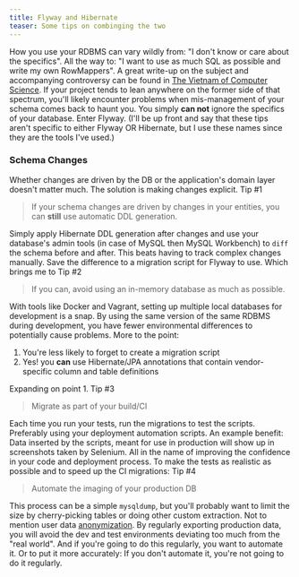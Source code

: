 ```yaml
---
title: Flyway and Hibernate
teaser: Some tips on combinging the two
---
```


How you use your RDBMS can vary wildly from: "I don't know or care about the specifics". All the way to: "I want to use as much SQL as possible and write my own RowMappers". A great write-up on the subject and accompanying controversy can be found in [The Vietnam of Computer Science](http://blogs.tedneward.com/post/the-vietnam-of-computer-science/). If your project tends to lean anywhere on the former side of that spectrum, you'll likely encounter problems when mis-management of your schema comes back to haunt you. You simply __can not__ ignore the specifics of your database. Enter Flyway. (I'll be up front and say that these tips aren't specific to either Flyway OR Hibernate, but I use these names since they are the tools I've used.)

### Schema Changes

Whether changes are driven by the DB or the application's domain layer doesn't matter much. The solution is making changes explicit. Tip #1

> If your schema changes are driven by changes in your entities, you can **still** use automatic DDL generation.

Simply apply Hibernate DDL generation after changes and use your database's admin tools (in case of MySQL then MySQL Workbench) to `diff` the schema before and after. This beats having to track complex changes manually. Save the difference to a migration script for Flyway to use. Which brings me to Tip #2

> If you can, avoid using an in-memory database as much as possible.

With tools like Docker and Vagrant, setting up multiple local databases for development is a snap. By using the same version of the same RDBMS during development, you have fewer environmental differences to potentially cause problems. More to the point:

1. You're less likely to forget to create a migration script
2. Yes! you **can** use Hibernate/JPA annotations that contain vendor-specific column and table definitions

Expanding on point 1. Tip #3

> Migrate as part of your build/CI

Each time you run your tests, run the migrations to test the scripts. Preferably using your deployment automation scripts. An example benefit: Data inserted by the scripts, meant for use in production will show up in screenshots taken by Selenium. All in the name of improving the confidence in your code and deployment process. To make the tests as realistic as possible and to speed up the CI migrations: Tip #4

> Automate the imaging of your production DB

This process can be a simple `mysqldump`, but you'll probably want to limit the size by cherry-picking tables or doing other custom extraction. Not to mention user data [anonymization](https://en.wikipedia.org/wiki/Data_anonymization). By regularly exporting production data, you will avoid the dev and test environments deviating too much from the "real world". And if you're going to do this regularly, you want to automate it. Or to put it more accurately: If you don't automate it, you're not going to do it regularly.
